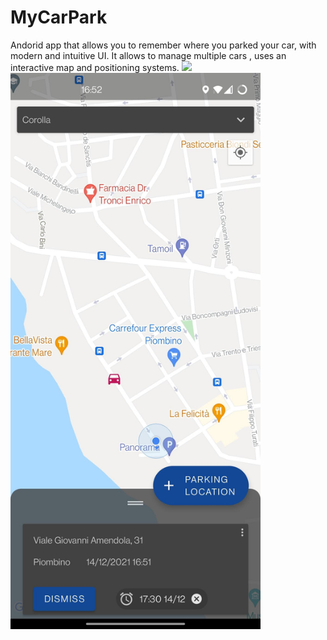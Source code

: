 # MyCarPark
Andorid app that allows you to remember where you parked your car, with modern and intuitive UI. It allows to manage multiple cars , uses an interactive map and positioning systems.
<img src="/screenshots/dark.jpg?raw=true" width="400"> <img src="/screenshot.jpg?raw=true" width="400">

